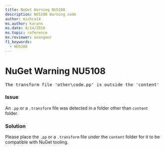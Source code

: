 ```yaml
---
title: NuGet Warning NU5108
description: NU5108 Warning code
author: mishra14
ms.author: karann
ms.date: 8/14/2018
ms.topic: reference
ms.reviewer: anangaur
f1_keywords: 
  - NU5108
---
```


# NuGet Warning NU5108
<pre>The transform file 'other\code.pp' is outside the 'content' folder and hence will not be transformed during installation of this package. Move it into the 'content' folder.</pre>

### Issue

An `.pp` or a `.transform` file was detected in a folder other than `content` folder.


### Solution

Please place the `.pp` or a `.transform`  file under the `content` folder for it to be compatible with NuGet tooling.

